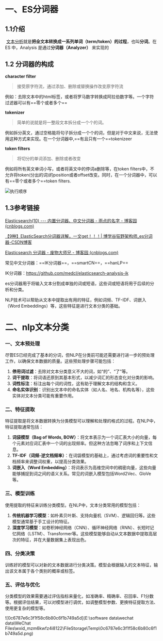 # 一、ES分词器

## 1.1介绍

​	[文本分析](https://so.csdn.net/so/search?q=文本分析&spm=1001.2101.3001.7020)就是**把全文本转换成一系列单词（term/token）的过程**，也叫**分词**。在 ES 中，Analysis 是通过**分词器（Analyzer）** 来实现的

## 1.2 分词器的构成

**character filter**

> 接受原字符流，通过添加、删除或替换操作改变原字符流

例如：去除文本中的html标签，或者将罗马数字转换成阿拉伯数字等。一个字符过滤器可以有==零个或者多个==

**tokenizer**

> 简单的说就是将一整段文本拆分成一个个的词。

例如拆分英文，通过空格能将句子拆分成一个个的词，但是对于中文来说，无法使用这种方式来实现。在一个分词器中,==有且只有一个==tokenizeer

**token filters**

> 将切分的单词添加、删除或者改变

例如将所有英文单词小写，或者将英文中的停词a删除等，在token filters中，不允许将token(分出的词)的position或者offset改变。同时，在一个分词器中，可以有==零个或者多个==token filters.

![执行顺序](https://i-blog.csdnimg.cn/blog_migrate/a9cd431923c9fc3a27a8c776c25a9005.png)

## 1.3参考链接

[Elasticsearch(10) --- 内置分词器、中文分词器 - 雨点的名字 - 博客园 (cnblogs.com)](https://www.cnblogs.com/qdhxhz/p/11585639.html)

[【9种】ElasticSearch分词器详解，一文get！！！| 博学谷狂野架构师_es分词器-CSDN博客](https://blog.csdn.net/bxg_kyjgs/article/details/130561856)

[Elasticsearch 分词器 - 废物大师兄 - 博客园 (cnblogs.com)](https://www.cnblogs.com/cjsblog/p/10171695.html)



常见中文分词器：==IK分词器==，==smartCN==，==hanLP==

IK分词器：https://github.com/medcl/elasticsearch-analysis-ik

es分词器用于将输入文本分割成单独的词或短语，这些词或短语将用于后续的分析和分类。

NLP技术可以帮助从文本中提取出有用的特征，例如词频、TF-IDF、词嵌入（Word Embeddings）等，这些特征是进行文本分类的基础。



# 二、nlp文本分类

### 一、文本预处理

尽管ES已经完成了基本的分词，但NLP在分类前可能还需要进行进一步的预处理工作，以确保文本数据的质量。这些预处理步骤可能包括：

1. **停用词过滤**：去除对文本分类意义不大的词，如“的”、“了”等。
2. **词干提取**：将词语还原到其基本形式，以减少词汇的形态变化对分类的影响。
3. **词性标注**：标注出每个词的词性，这有助于理解文本的结构和含义。
4. **命名实体识别**：识别出文本中的命名实体（如人名、地名、机构名等），这些实体对文本分类可能有重要作用。

### 二、特征提取

特征提取是将文本数据转换为分类模型可以理解和处理的格式的过程。在NLP中，特征提取通常包括：

1. **词袋模型（Bag of Words, BOW）**：将文本表示为一个词汇表大小的向量，每个元素对应词汇表中一个词的出现频率。但这种方法忽略了词序和上下文信息。
2. **TF-IDF（词频-逆文档频率）**：在词袋模型的基础上，通过考虑词的重要性和文档频率来调整词权重，以提高分类效果。
3. **词嵌入（Word Embedding）**：将词表示为高维空间中的稠密向量，这些向量能够捕捉到词之间的语义关系。常见的词嵌入模型包括Word2Vec、GloVe等。

### 三、模型训练

使用提取的特征来训练分类模型。在NLP中，文本分类常用的模型包括：

1. **传统机器学习模型**：如朴素贝叶斯、支持向量机（SVM）、逻辑回归等。这些模型通常基于手工设计的特征。
2. **深度学习模型**：如卷积神经网络（CNN）、循环神经网络（RNN）、长短时记忆网络（LSTM）、Transformer等。这些模型能够自动从文本数据中提取高层次的特征，并在大量数据集上表现出色。

### 四、分类决策

训练好的模型可以对新的文本数据进行分类决策。模型会根据输入的文本特征，输出该文本属于各个类别的概率或标签。

### 五、评估与优化

分类模型的效果需要通过评估指标来量化，如准确率、精确率、召回率、F1分数等。根据评估结果，可以对模型进行调优，如调整模型参数、更换特征提取方法、使用更复杂的模型等。



![0c6787e6c3f1f58c6b80c6f1b749a5d](E:\software data\wechat data\WeChat Files\wxid_mzm6kwfz4i8122\FileStorage\Temp\0c6787e6c3f1f58c6b80c6f1b749a5d.png)
